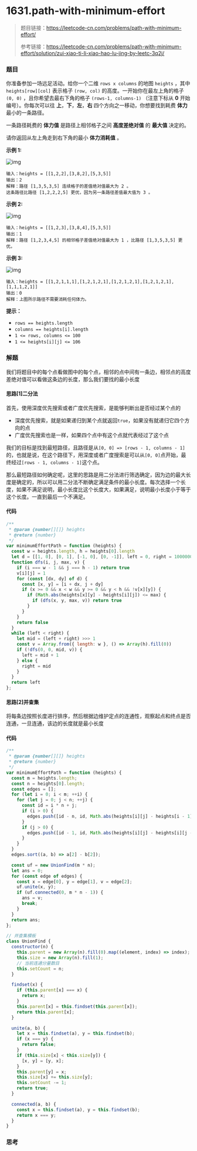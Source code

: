 # 1631.path-with-minimum-effort

> 题目链接：https://leetcode-cn.com/problems/path-with-minimum-effort/
>
> 参考链接：https://leetcode-cn.com/problems/path-with-minimum-effort/solution/zui-xiao-ti-li-xiao-hao-lu-jing-by-leetc-3q2j/

### 题目

你准备参加一场远足活动。给你一个二维 `rows x columns` 的地图 `heights` ，其中 `heights[row][col]` 表示格子 `(row, col)` 的高度。一开始你在最左上角的格子 `(0, 0)` ，且你希望去最右下角的格子 `(rows-1, columns-1)` （注意下标从 **0** 开始编号）。你每次可以往 **上**，**下**，**左**，**右** 四个方向之一移动，你想要找到耗费 **体力** 最小的一条路径。

一条路径耗费的 **体力值** 是路径上相邻格子之间 **高度差绝对值** 的 **最大值** 决定的。

请你返回从左上角走到右下角的最小 **体力消耗值** 。

**示例  1:**

![img](https://assets.leetcode-cn.com/aliyun-lc-upload/uploads/2020/10/25/ex1.png)

```
输入：heights = [[1,2,2],[3,8,2],[5,3,5]]
输出：2
解释：路径 [1,3,5,3,5] 连续格子的差值绝对值最大为 2 。
这条路径比路径 [1,2,2,2,5] 更优，因为另一条路径差值最大值为 3 。
```

**示例  2:**

![img](https://assets.leetcode-cn.com/aliyun-lc-upload/uploads/2020/10/25/ex2.png)

```
输入：heights = [[1,2,3],[3,8,4],[5,3,5]]
输出：1
解释：路径 [1,2,3,4,5] 的相邻格子差值绝对值最大为 1 ，比路径 [1,3,5,3,5] 更优。
```

**示例  3:**

![img](https://assets.leetcode-cn.com/aliyun-lc-upload/uploads/2020/10/25/ex3.png)

```
输入：heights = [[1,2,1,1,1],[1,2,1,2,1],[1,2,1,2,1],[1,2,1,2,1],[1,1,1,2,1]]
输出：0
解释：上图所示路径不需要消耗任何体力。
```

**提示：**

- `rows == heights.length`
- `columns == heights[i].length`
- `1 <= rows, columns <= 100`
- `1 <= heights[i][j] <= 106`



### 解题

我们将题目中的每个点看做图中的每个点，相邻的点中间有一条边，相邻点的高度差绝对值可以看做这条边的长度，那么我们要找的最小长度

#### 思路[1]二分法

首先，使用深度优先搜索或者广度优先搜索，是能够判断出是否经过某个点的

* 深度优先搜索，就是如果递归到某个点就返回`true`，如果没有就递归它四个方向的点
* 广度优先搜索也是一样，如果四个点中有这个点就代表经过了这个点

我们的目标是找到最短路径，且路径是从`[0, 0] => [rows - 1, columns - 1]`的，也就是说，在这个路径下，用深度或者广度搜索是可以从`[0, 0]`点开始，最终经过`[rows - 1, columns - 1]`这个点。

那么最短路径如何确定呢，这里的思路是用二分法进行筛选确定，因为边的最大长度是确定的，所以可以用二分法不断确定满足条件的最小长度。每次选择一个长度，如果不满足说明，最小长度比这个长度大，如果满足，说明最小长度小于等于这个长度。一直到最后一个不满足。

#### 代码

```javascript
/**
 * @param {number[][]} heights
 * @return {number}
 */
var minimumEffortPath = function (heights) {
  const w = heights.length, h = heights[0].length
  let d = [[1, 0], [0, 1], [-1, 0], [0, -1]], left = 0, right = 1000000
  function dfs(i, j, max, v) {
    if (i === w - 1 && j === h - 1) return true
    v[i][j] = 1
    for (const [dx, dy] of d) {
      const [x, y] = [i + dx, j + dy]
      if (x >= 0 && x < w && y >= 0 && y < h && !v[x][y]) {
        if (Math.abs(heights[x][y] - heights[i][j]) <= max) {
          if (dfs(x, y, max, v)) return true
        }
      }
    }
    return false
  }
  while (left < right) {
    let mid = (left + right) >>> 1
    const v = Array.from({ length: w }, () => Array(h).fill(0))
    if (!dfs(0, 0, mid, v)) {
      left = mid + 1
    } else {
      right = mid
    }
  }
  return left
};
```

#### 思路[2]并查集

将每条边按照长度进行排序，然后根据边维护定点的连通性，观察起点和终点是否连通，一旦连通，该边的长度就是最小长度

#### 代码

```javascript
/**
 * @param {number[][]} heights
 * @return {number}
 */
var minimumEffortPath = function (heights) {
  const m = heights.length;
  const n = heights[0].length;
  const edges = [];
  for (let i = 0; i < m; ++i) {
    for (let j = 0; j < n; ++j) {
      const id = i * n + j;
      if (i > 0) {
        edges.push([id - n, id, Math.abs(heights[i][j] - heights[i - 1][j])]);
      }
      if (j > 0) {
        edges.push([id - 1, id, Math.abs(heights[i][j] - heights[i][j - 1])]);
      }
    }
  }
  edges.sort((a, b) => a[2] - b[2]);

  const uf = new UnionFind(m * n);
  let ans = 0;
  for (const edge of edges) {
    const x = edge[0], y = edge[1], v = edge[2];
    uf.unite(x, y);
    if (uf.connected(0, m * n - 1)) {
      ans = v;
      break;
    }
  }
  return ans;
};

// 并查集模板
class UnionFind {
  constructor(n) {
    this.parent = new Array(n).fill(0).map((element, index) => index);
    this.size = new Array(n).fill(1);
    // 当前连通分量数目
    this.setCount = n;
  }

  findset(x) {
    if (this.parent[x] === x) {
      return x;
    }
    this.parent[x] = this.findset(this.parent[x]);
    return this.parent[x];
  }

  unite(a, b) {
    let x = this.findset(a), y = this.findset(b);
    if (x === y) {
      return false;
    }
    if (this.size[x] < this.size[y]) {
      [x, y] = [y, x];
    }
    this.parent[y] = x;
    this.size[x] += this.size[y];
    this.setCount -= 1;
    return true;
  }

  connected(a, b) {
    const x = this.findset(a), y = this.findset(b);
    return x === y;
  }
}

```



### 思考


